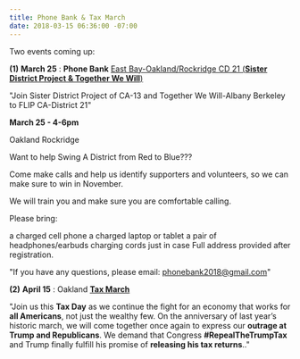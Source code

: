 ```yaml
---
title: Phone Bank & Tax March
date: 2018-03-15 06:36:00 -07:00
---
```


Two events coming up:

**(1)** **March 25** : **Phone Bank** [East Bay-Oakland/Rockridge CD 21  (**Sister District Project & Together We Will**)](https://www.eventbrite.com/e/east-bay-oaklandrockridge-cd-21-phone-bank-tickets-43715280581?utm_source=eb_email&utm_medium=email&utm_campaign=order_confirmation_email&utm_term=eventname&ref=eemailordconf)

"Join Sister District Project of CA-13 and Together We Will-Albany Berkeley to FLIP CA-District 21"

**March 25 - 4-6pm** 

Oakland Rockridge

Want to help Swing A District from Red to Blue??? 

Come make calls and help us identify supporters and volunteers, so we can make sure to win in November.

We will train you and make sure you are comfortable calling.

Please bring:

a charged cell phone
a charged laptop or tablet
a pair of headphones/earbuds
charging cords just in case
Full address provided after registration. 

"If you have any questions, please email:  phonebank2018@gmail.com"

**(2)** **April 15** : Oakland [**Tax March**](https://taxmarch.org/events/?source=rtttemail20180315)

"Join us this **Tax Day** as we continue the fight for an economy that works for **all Americans**, not just the wealthy few. On the anniversary of last year’s historic march, we will come together once again to express our **outrage at Trump and Republicans**. We demand that Congress **#RepealTheTrumpTax** and Trump finally fulfill his promise of **releasing his tax returns**.."